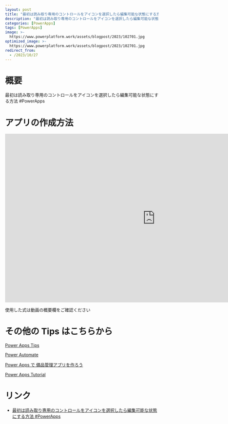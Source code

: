 ```yaml
---
layout: post
title: "最初は読み取り専用のコントロールをアイコンを選択したら編集可能な状態にする方法 #PowerApps"
description: "最初は読み取り専用のコントロールをアイコンを選択したら編集可能な状態にする方法 #PowerAppsを動画で分かりやすく解説"
categories: [PowerApps]
tags: [PowerApps]
image: >-
  https://www.powerplatform.work/assets/blogpost/2023/102701.jpg
optimized_image: >-
  https://www.powerplatform.work/assets/blogpost/2023/102701.jpg
redirect_from:
  - /2023/10/27
---
```



#  概要

最初は読み取り専用のコントロールをアイコンを選択したら編集可能な状態にする方法 #PowerApps


# アプリの作成方法

<iframe width="983" height="553" src="https://www.youtube.com/embed/puF005AU90Y" title="YouTube video player" frameborder="0" allow="accelerometer; autoplay; clipboard-write; encrypted-media; gyroscope; picture-in-picture" allowfullscreen></iframe>


使用した式は動画の概要欄をご確認ください


# その他の Tips はこちらから

[Power Apps Tips](https://www.youtube.com/watch?v=VrAQf3JQ7yM&list=PLVhFi1fb3DqakSLVMn22DDcySXh9jtzi- )


[Power Automate](https://www.youtube.com/watch?v=-YnJYT0ASEM&list=PLVhFi1fb3Dqbzic6GieqnLFgD3aTj-eHA)


[Power Apps で 備品管理アプリを作ろう](https://www.youtube.com/playlist?list=PLVhFi1fb3DqZM3HKb8Hea6XEL96990Fyn)


[Power Apps Tutorial](https://www.youtube.com/playlist?list=PLVhFi1fb3DqalxpL974VvAJvV4iWoSbe_)


# リンク


- [最初は読み取り専用のコントロールをアイコンを選択したら編集可能な状態にする方法 #PowerApps](https://www.youtube.com/watch?v=puF005AU90Y)

